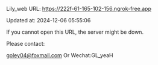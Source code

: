 Lily_web URL: https://222f-61-165-102-156.ngrok-free.app

Updated at: 2024-12-06 05:55:06

If you cannot open this URL, the server might be down.

Please contact: 

goley04@foxmail.com Or Wechat:GL_yeaH